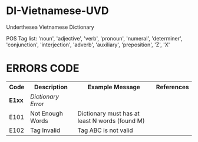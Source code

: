# DI-Vietnamese-UVD

Underthesea Vietnamese Dictionary

POS Tag list: 'noun', 'adjective', 'verb', 'pronoun', 'numeral', 'determiner', 'conjunction', 'interjection', 'adverb', 'auxiliary', 'preposition', 'Z', 'X'

# ERRORS CODE

<table>
<tr>
<th>Code</th>
<th>Description</th>
<th>Example Message</th>
<th>References</th>
</tr>
<tr>
<td><b>E1xx</b></td>
<td><i>Dictionary Error</i></td>
<td></td>
<td></td>
</tr>
<tr>
<td>E101</td>
<td>Not Enough Words</td>
<td>Dictionary must has at least N words (found M)</td>
<td></td>
</tr>
<tr>
<td>E102</td>
<td>Tag Invalid</td>
<td>Tag ABC is not valid</td>
<td></td>
</tr>
</table>